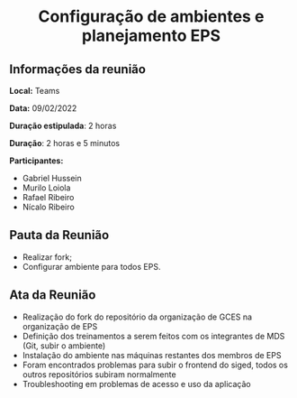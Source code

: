 <h1 style="text-align: center">Configuração de ambientes e planejamento EPS</h1>

## Informações da reunião

**Local:** Teams

**Data:** 09/02/2022

**Duração estipulada**: 2 horas

**Duração**: 2 horas e 5 minutos

**Participantes:**
* Gabriel Hussein 
* Murilo Loiola
* Rafael Ribeiro
* Nícalo Ribeiro

## Pauta da Reunião

* Realizar fork;
* Configurar ambiente para todos EPS.

## Ata da Reunião

* Realização do fork do repositório da organização de GCES na organização de EPS
* Definição dos treinamentos a serem feitos com os integrantes de MDS (Git, subir o ambiente)
* Instalação do ambiente nas máquinas restantes dos membros de EPS
* Foram encontrados problemas para subir o frontend do siged, todos os outros repositórios subiram normalmente
* Troubleshooting em problemas de acesso e uso da aplicação